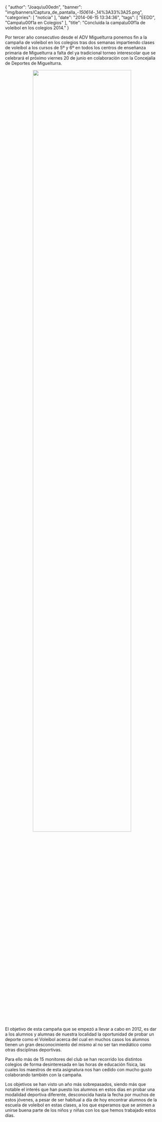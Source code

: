 {
  "author": "Joaqu\u00edn", 
  "banner": "img/banners/Captura_de_pantalla_-_150614_-_14%3A33%3A25.png", 
  "categories": [
    "noticia"
  ], 
  "date": "2014-06-15 13:34:36", 
  "tags": [
    "EEDD", 
    "Campa\u00f1a en Colegios"
  ], 
  "title": "Concluida la campa\u00f1a de voleibol en los colegios 2014."
}

Por tercer año consecutivo desde el ADV Miguelturra ponemos fin a la campaña de voleibol en los colegios tras dos semanas impartiendo clases de voleibol a los cursos de 5º y 6º en todos los centros de enseñanza primaria de Miguelturra a falta del ya tradicional torneo interescolar que se celebrará el próximo viernes 20 de junio en colaboración con la Concejalía de Deportes de Miguelturra.

<center>
<a target="_new" href="http://www.advmiguelturra.org/drupal/sites/default/files/Captura%20de%20pantalla%20-%20150614%20-%2014%3A33%3A25.png"> 
<img width="80%" align="center" src="http://www.advmiguelturra.org/drupal/sites/default/files/Captura%20de%20pantalla%20-%20150614%20-%2014%3A33%3A25.png"/> </a>
</center>

El objetivo de esta campaña que se empezó a llevar a cabo en 2012, es dar a los alumnos y alumnas de nuestra localidad la oportunidad de probar un deporte como el Voleibol acerca del cual en muchos casos los alumnos tienen un gran desconocimiento del mismo al no ser tan mediático como otras disciplinas deportivas.

Para ello más de 15 monitores del club se han recorrido los distintos colegios de forma desinteresada en las horas de educación física, las cuales los maestros de esta asignatura nos han cedido con mucho gusto colaborando también con la campaña.

Los objetivos se han visto un año más sobrepasados, siendo más que notable el interés que han puesto los alumnos en estos días en probar una modalidad deportiva diferente, desconocida hasta la fecha por muchos de estos jóvenes, a pesar de ser habitual a día de hoy encontrar alumnos de la escuela de voleibol en estas clases, a los que esperamos que se animen a unirse buena parte de los niños y niñas con los que hemos trabajado estos días.

